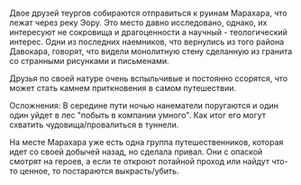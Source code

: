Двое друзей теургов собираются отправиться к руинам Марахара, что лежат через реку Эору. Это место давно исследовано, однако, их интересуют не сокровища и драгоценности а научный - теологический интерес. Одни из последних наемников, что вернулись из того района Давокара, говорят, что видели монолитную стену сделанную из гранита со странными рисунками и письменами.

Друзья по своей натуре очень вспыльчивые и постоянно ссорятся, что может стать камнем приткновения в самом путешествии.

Осложнения:
В середине пути ночью нанематели поругаются и один один уйдет в лес "побыть в компании умного". Как итог его могут схватить чудовища/провалиться в туннели.

На месте Марахара уже есть одна группа путешественников, которая идет со своей добычей назад, но сделала привал. Они с опаской смотрят на героев, а если те откроют потайной проход или найдут что-то ценное, то постараются выкрасть/убить.
